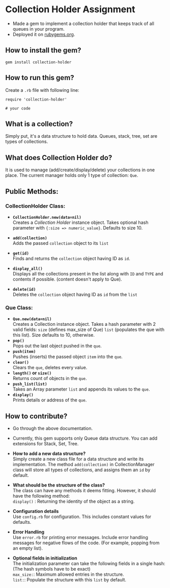 # Collection Holder Assignment

* Made a gem to implement a collection holder that keeps track of all queues in your program.
* Deployed it on [rubygems.org](https://rubygems.org/gems/collection-holder).

## How to install the gem?
`gem install collection-holder`

## How to run this gem?
Create a `.rb` file with following line:
```
require 'collection-holder'

# your code
```

## What is a collection?
Simply put, it's a data structure to hold data. Queues, stack, tree, set are types of collections.

## What does Collection Holder do?

It is used to manage (add/create/display/delete) your collections in one place. The current manager holds only 1 type of collection: `Que`.

## Public Methods:

### CollectionHolder Class:

*  **`CollectionHolder.new(data=nil)`**  
    Creates a *Collection Holder* instance object. Takes optional hash parameter with `{:size => numeric_value}`. Defaults to size 10.
*  **`add(collection)`**  
    Adds the passed `collection` object to its `list`
* **`get(id)`**  
    Finds and returns the `collection` object having ID as `id`.
* **`display_all()`**  
    Displays all the collections present in the list along with `ID` and `TYPE` and contents if possible. (content doesn't apply to Que).

* **`delete(id)`**  
    Deletes the `collection` object having ID as `id` from the `list`



### Que Class:

*  **`Que.new(data=nil)`**  
    Creates a Collection instance object. Takes a hash parameter with 2 valid fields: `size` (defines max_size of Que) `list` (populates the que with this list). Size defaults to 10, otherwise.
*  **`pop()`**  
    Pops out the last object pushed in the `que`.
* **`push(item)`**  
    Pushes (inserts) the passed object `item` into the `que`.
*  **`clear()`**  
    Clears the `que`, deletes every value.
* **`length()` or `size()`**  
    Returns count of objects in the `que`.
* **`push_list(list)`**  
    Takes an Array parameter `list` and appends its values to the `que`.
* **`display()`**  
    Prints details or address of the `que`.

## How to contribute?

* Go through the above documentation.
* Currently, this gem supports only Queue data structure. You can add extensions for Stack, Set, Tree.

*  **How to add a new data structure?**  
 Simply create a new class file for a data structure and write its implementation. The method `add(collection)` in CollectionManager class will store all types of collections, and assigns them an `id` by default.

* **What should be the structure of the class?**  
 The class can have any methods it deems fitting. However, it should have the following method:  
`display()` : Returning the identity of the object as a string.   

* **Configuration details**  
  Use `config.rb` for configuration. This includes constant values for defaults.

* **Error Handling**  
  Use `error.rb` for printing error messages. Include error handling messages for negative flows of the code. (For example, popping from an empty list).

 * **Optional fields in initialization**  
The initialization parameter can take the following fields in a single hash:     
(The hash symbols have to be exact)  
`max_size:`: Maximum allowed entries in the structure.  
`list:`: Populate the structure with this `list` by default.
